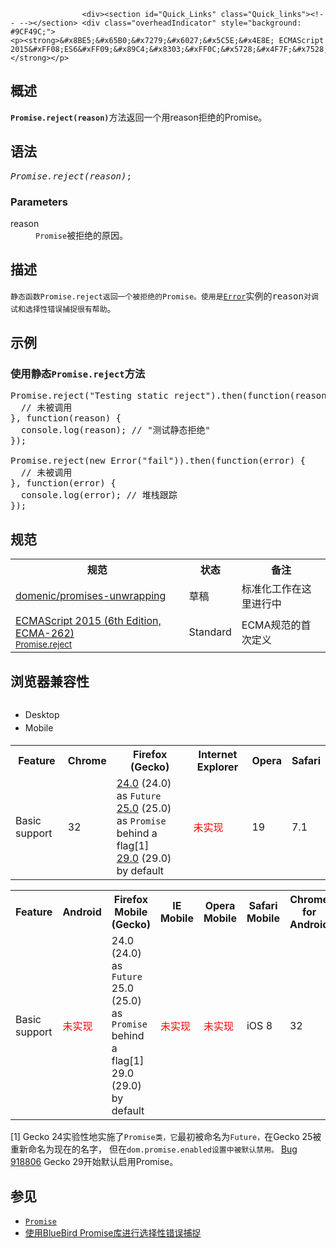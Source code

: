 
                
                  
                    <div><section id="Quick_Links" class="Quick_links"><!-- --></section> <div class="overheadIndicator" style="background: #9CF49C;"> 
    <p><strong>&#x8BE5;&#x65B0;&#x7279;&#x6027;&#x5C5E;&#x4E8E; ECMAScript 2015&#xFF08;ES6&#xFF09;&#x89C4;&#x8303;&#xFF0C;&#x5728;&#x4F7F;&#x7528;&#x65F6;&#x8BF7;&#x6CE8;&#x610F;&#x6D4F;&#x89C8;&#x5668;&#x517C;&#x5BB9;&#x6027;&#x3002;</strong></p> 
</div></div>

<h2 name="Summary" id="Summary">&#x6982;&#x8FF0;</h2>

<p><code><strong>Promise.reject(reason)</strong></code>&#x65B9;&#x6CD5;&#x8FD4;&#x56DE;&#x4E00;&#x4E2A;&#x7528;reason&#x62D2;&#x7EDD;&#x7684;Promise&#x3002;</p>

<h2 name="Syntax" id="Syntax">&#x8BED;&#x6CD5;</h2>

<pre class="syntaxbox"><var>Promise.reject(reason)</var>;</pre>

<h3 id="Parameters">Parameters</h3>

<dl>
 <dt>reason</dt>
 <dd><code>Promise</code>&#x88AB;&#x62D2;&#x7EDD;&#x7684;&#x539F;&#x56E0;&#x3002;</dd>
</dl>

<h2 name="Description" id="Description">&#x63CF;&#x8FF0;</h2>

<p><code><font face="Open Sans, sans-serif">&#x9759;&#x6001;&#x51FD;&#x6570;</font>Promise.reject&#x8FD4;&#x56DE;&#x4E00;&#x4E2A;&#x88AB;&#x62D2;&#x7EDD;&#x7684;Promise&#x3002;&#x4F7F;&#x7528;&#x662F;</code><a href="/zh-CN/docs/Web/JavaScript/Reference/Global_Objects/Error" title="&#x901A;&#x8FC7;Error&#x7684;&#x6784;&#x9020;&#x5668;&#x53EF;&#x4EE5;&#x521B;&#x5EFA;&#x4E00;&#x4E2A;&#x9519;&#x8BEF;&#x5BF9;&#x8C61;&#x3002;&#x5F53;&#x8FD0;&#x884C;&#x65F6;&#x9519;&#x8BEF;&#x4EA7;&#x751F;&#x65F6;&#xFF0C;Error&#x7684;&#x5B9E;&#x4F8B;&#x5BF9;&#x8C61;&#x4F1A;&#x88AB;&#x629B;&#x51FA;&#x3002;Error&#x5BF9;&#x8C61;&#x53EF;&#x7528;&#x4E8E;&#x7528;&#x6237;&#x81EA;&#x5B9A;&#x4E49;&#x7684;&#x5F02;&#x5E38;&#x7684;&#x57FA;&#x7840;&#x5BF9;&#x8C61;&#x3002;&#x4E0B;&#x9762;&#x5217;&#x51FA;&#x4E86;&#x5404;&#x79CD;&#x5185;&#x5EFA;&#x7684;&#x6807;&#x51C6;&#x9519;&#x8BEF;&#x7C7B;&#x578B;&#x3002;"><code>Error</code></a>&#x5B9E;&#x4F8B;&#x7684;<span style="font-family: Consolas, Monaco, &apos;Andale Mono&apos;, monospace;">reason</span><code>&#x5BF9;&#x8C03;&#x8BD5;&#x548C;&#x9009;&#x62E9;&#x6027;&#x9519;&#x8BEF;&#x6355;&#x6349;&#x5F88;&#x6709;&#x5E2E;&#x52A9;</code>&#x3002;</p>

<h2 id="&#x793A;&#x4F8B;">&#x793A;&#x4F8B;</h2>

<h3 id="&#x4F7F;&#x7528;&#x9759;&#x6001;Promise.reject&#x65B9;&#x6CD5;">&#x4F7F;&#x7528;&#x9759;&#x6001;<code>Promise.reject</code>&#x65B9;&#x6CD5;</h3>

<pre class="brush: js">Promise.reject(&quot;Testing static reject&quot;).then(function(reason) {
  // &#x672A;&#x88AB;&#x8C03;&#x7528;
}, function(reason) {
  console.log(reason); // &quot;&#x6D4B;&#x8BD5;&#x9759;&#x6001;&#x62D2;&#x7EDD;&quot;
});

Promise.reject(new Error(&quot;fail&quot;)).then(function(error) {
  // &#x672A;&#x88AB;&#x8C03;&#x7528;
}, function(error) {
  console.log(error); // &#x5806;&#x6808;&#x8DDF;&#x8E2A;
});</pre>

<h2 id="&#x89C4;&#x8303;">&#x89C4;&#x8303;</h2>

<table class="standard-table">
 <tbody>
  <tr>
   <th scope="col">&#x89C4;&#x8303;</th>
   <th scope="col">&#x72B6;&#x6001;</th>
   <th scope="col">&#x5907;&#x6CE8;</th>
  </tr>
  <tr>
   <td><a href="https://github.com/domenic/promises-unwrapping" class="external">domenic/promises-unwrapping</a></td>
   <td>&#x8349;&#x7A3F;</td>
   <td>&#x6807;&#x51C6;&#x5316;&#x5DE5;&#x4F5C;&#x5728;&#x8FD9;&#x91CC;&#x8FDB;&#x884C;&#x4E2D;</td>
  </tr>
  <tr>
   <td><a href="http://www.ecma-international.org/ecma-262/6.0/#sec-promise.reject" class="external" lang="en" hreflang="en">ECMAScript 2015 (6th Edition, ECMA-262)<br><small lang="zh-CN">Promise.reject</small></a></td>
   <td><span class="spec-Standard">Standard</span></td>
   <td>ECMA&#x89C4;&#x8303;&#x7684;&#x9996;&#x6B21;&#x5B9A;&#x4E49;</td>
  </tr>
 </tbody>
</table>

<h2 id="&#x6D4F;&#x89C8;&#x5668;&#x517C;&#x5BB9;&#x6027;">&#x6D4F;&#x89C8;&#x5668;&#x517C;&#x5BB9;&#x6027;</h2>

<h2 id="Desktop_Mobile"><span style="font-size: 14px; font-weight: normal; line-height: 1.5;"><div class="htab"> 
    <a name="AutoCompatibilityTable" id="AutoCompatibilityTable"></a> 
    <ul> 
        <li class="selected"><a>Desktop</a></li> 
        <li><a>Mobile</a></li> 
    </ul> 
</div></span></h2>

<div id="compat-desktop">
<table class="compat-table">
 <tbody>
  <tr>
   <th>Feature</th>
   <th>Chrome</th>
   <th>Firefox (Gecko)</th>
   <th>Internet Explorer</th>
   <th>Opera</th>
   <th>Safari</th>
  </tr>
  <tr>
   <td>Basic support</td>
   <td>32</td>
   <td><a href="/en-US/Firefox/Releases/24" title="Released on 2013-09-17.">24.0</a> (24.0) as <code>Future</code><br>
    <a href="/en-US/Firefox/Releases/25" title="Released on 2013-10-29.">25.0</a> (25.0) as <code>Promise</code> behind a flag[1]<br>
    <a href="/en-US/Firefox/Releases/29" title="Released on 2014-04-29.">29.0</a> (29.0) by default</td>
   <td><span style="color: #f00;">&#x672A;&#x5B9E;&#x73B0;</span></td>
   <td>19</td>
   <td>7.1</td>
  </tr>
 </tbody>
</table>
</div>

<div id="compat-mobile">
<table class="compat-table">
 <tbody>
  <tr>
   <th>Feature</th>
   <th>Android</th>
   <th>Firefox Mobile (Gecko)</th>
   <th>IE Mobile</th>
   <th>Opera Mobile</th>
   <th>Safari Mobile</th>
   <th>Chrome for Android</th>
  </tr>
  <tr>
   <td>Basic support</td>
   <td><span style="color: #f00;">&#x672A;&#x5B9E;&#x73B0;</span></td>
   <td>24.0 (24.0) as <code>Future</code><br>
    25.0 (25.0) as <code>Promise</code> behind a flag[1]<br>
    29.0 (29.0) by default</td>
   <td><span style="color: #f00;">&#x672A;&#x5B9E;&#x73B0;</span></td>
   <td><span style="color: #f00;">&#x672A;&#x5B9E;&#x73B0;</span></td>
   <td>iOS 8</td>
   <td>32</td>
  </tr>
 </tbody>
</table>
</div>

<p>[1] Gecko 24<span style="font-family: Consolas, Monaco, &apos;Andale Mono&apos;, monospace;">&#x5B9E;&#x9A8C;&#x6027;&#x5730;&#x5B9E;&#x65BD;&#x4E86;</span><code style="font-style: normal;">Promise&#x7C7B;&#xFF0C;&#x5B83;</code>&#x6700;&#x521D;&#x88AB;&#x547D;&#x540D;&#x4E3A;<code style="font-style: normal;">Future&#xFF0C;</code>&#x5728;Gecko 25&#x88AB;&#x91CD;&#x65B0;&#x547D;&#x540D;&#x4E3A;&#x73B0;&#x5728;&#x7684;&#x540D;&#x5B57;&#xFF0C;&#xA0;&#x4F46;&#x5728;<code style="font-style: normal;">dom.promise.enabled&#x8BBE;&#x7F6E;&#x4E2D;&#x88AB;&#x9ED8;&#x8BA4;&#x7981;&#x7528;&#x3002;</code>&#xA0;<a href="https://bugzilla.mozilla.org/show_bug.cgi?id=918806" class="external-icon external">Bug 918806</a>&#xA0;Gecko 29&#x5F00;&#x59CB;&#x9ED8;&#x8BA4;&#x542F;&#x7528;Promise&#x3002;</p>

<h2 id="&#x53C2;&#x89C1;">&#x53C2;&#x89C1;</h2>

<ul>
 <li><a href="/zh-CN/docs/Web/JavaScript/Reference/Global_Objects/Promise" title="&#x6240;&#x8C13;Promise&#xFF0C;&#x7B80;&#x5355;&#x8BF4;&#x5C31;&#x662F;&#x4E00;&#x4E2A;&#x5BB9;&#x5668;&#xFF0C;&#x91CC;&#x9762;&#x4FDD;&#x5B58;&#x7740;&#x67D0;&#x4E2A;&#x672A;&#x6765;&#x624D;&#x4F1A;&#x7ED3;&#x675F;&#x7684;&#x4E8B;&#x4EF6;&#xFF08;&#x901A;&#x5E38;&#x662F;&#x4E00;&#x4E2A;&#x5F02;&#x6B65;&#x64CD;&#x4F5C;&#xFF09;&#x7684;&#x7ED3;&#x679C;&#x3002;&#xFF08;&#x8FD9;&#x91CC;&#x7684;&#x7FFB;&#x8BD1;&#x6E90;&#x81EA;ECMAScript 2015&#x5173;&#x4E8E;Promise&#x7684;&#x89E3;&#x91CA;&#xFF0C;&#x6CA1;&#x6709;&#x539F;&#x6587;&#x7FFB;&#x8BD1;MDN&#x7684;&#x539F;&#x8BDD;&#xFF0C;&#x5982;&#x679C;&#x60A8;&#x6709;&#x7591;&#x95EE;&#xFF0C;&#x53EF;&#x4EE5;&#x53C2;&#x770B;&#x82F1;&#x6587;&#x7684;&#x8BF4;&#x660E;&#x6587;&#x6863;&#xFF1A;https://developer.mozilla.org/en-US/docs/Web/JavaScript/Reference/Global_Objects/Promise---&#x8BD1;&#x8005;&#x6CE8;&#xFF09;"><code>Promise</code></a></li>
 <li><a href="https://github.com/petkaantonov/bluebird#error-handling" class="external">&#x4F7F;&#x7528;BlueBird Promise&#x5E93;&#x8FDB;&#x884C;&#x9009;&#x62E9;&#x6027;&#x9519;&#x8BEF;&#x6355;&#x6349;</a></li>
</ul>
                  
                
              
